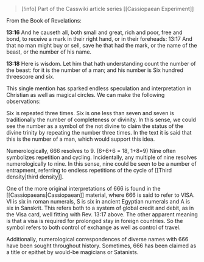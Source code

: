 
> [!info] Part of the Casswiki article series [[Cassiopaean Experiment]]

From the Book of Revelations:

**13:16** And he causeth all, both small and great, rich and poor, free and bond, to receive a mark in their right hand, or in their foreheads: 13:17 And that no man might buy or sell, save he that had the mark, or the name of the beast, or the number of his name.

**13:18** Here is wisdom. Let him that hath understanding count the number of the beast: for it is the number of a man; and his number is Six hundred threescore and six.

This single mention has sparked endless speculation and interpretation in Christian as well as magical circles. We can make the following observations:

Six is repeated three times. Six is one less than seven and seven is traditionally the number of completeness or divinity. In this sense, we could see the number as a symbol of the not divine to claim the status of the divine trinity by repeating the number three times. In the text it is said that this is the number of a man, which would support this idea.

Numerologically, 666 resolves to 9. (6+6+6 = 18, 1+8=9) Nine often symbolizes repetition and cycling. Incidentally, any multiple of nine resolves numerologically to nine. In this sense, nine could be seen to be a number of entrapment, referring to endless repetitions of the cycle of [[Third density|third density]].

One of the more original interpretations of 666 is found in the [[Cassiopaeans|Cassiopaean]] material, where 666 is said to refer to VISA. VI is six in roman numerals, S is six in ancient Egyptian numerals and A is six in Sanskrit. This refers both to a system of global credit and debit, as in the Visa card, well fitting with Rev. 13:17 above. The other apparent meaning is that a visa is required for prolonged stay in foreign countries. So the symbol refers to both control of exchange as well as control of travel.

Additionally, numerological correspondences of diverse names with 666 have been sought throughout history. Sometimes, 666 has been claimed as a title or epithet by would-be magicians or Satanists.